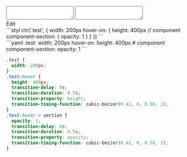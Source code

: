 <div data-size="390" class="code-cont" data-example="component">
    <div class="code">
        <div class="code-wrap">
            <textarea id="stylus"></textarea>
            <textarea id="css"></textarea>
            <div class="edit-code">
                <span>Edit</span>
            </div>
        </div>
    </div>
</div>


<div data-size="390" data-examples="stylus"></div>
```styl
ctr('.test', {
  width: 200px
  hover-on: {
    height: 400px
    // component
    component-section: {
      opacity: 1
    }
  }
})
```

<div data-size="390" data-examples="yaml"></div>
```yaml
.test:
  width: 200px
  hover-on:
    height: 400px
    # component
    component-section:
      opacity: 1
```

```css
.test {
  width: 200px;
}
.test:hover {
  height: 400px;
  transition-delay: 0s;
  transition-duration: 0.5s;
  transition-property: height;
  transition-timing-function: cubic-bezier(0.42, 0, 0.58, 1);
}
.test:hover > section {
  opacity: 1;
  transition-delay: 0s;
  transition-duration: 0.5s;
  transition-property: opacity;
  transition-timing-function: cubic-bezier(0.42, 0, 0.58, 1);
}
```
<div class="cf"></div>
